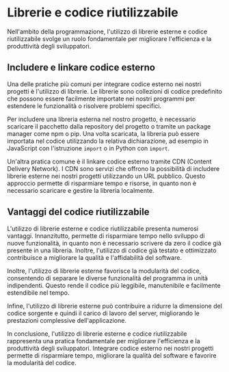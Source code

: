 # **Librerie e codice riutilizzabile**

Nell'ambito della programmazione, l'utilizzo di librerie esterne e codice riutilizzabile svolge un ruolo fondamentale per migliorare l'efficienza e la produttività degli sviluppatori. 

## **Includere e linkare codice esterno**

Una delle pratiche più comuni per integrare codice esterno nei nostri progetti è l'utilizzo di librerie. Le librerie sono collezioni di codice predefinito che possono essere facilmente importate nei nostri programmi per estendere le funzionalità o risolvere problemi specifici. 

Per includere una libreria esterna nel nostro progetto, è necessario scaricare il pacchetto dalla repository del progetto o tramite un package manager come npm o pip. Una volta scaricata, la libreria può essere importata nel codice utilizzando la relativa dichiarazione, ad esempio in JavaScript con l'istruzione `import` o in Python con `import`.

Un'altra pratica comune è il linkare codice esterno tramite CDN (Content Delivery Network). I CDN sono servizi che offrono la possibilità di includere librerie esterne nei nostri progetti utilizzando un URL pubblico. Questo approccio permette di risparmiare tempo e risorse, in quanto non è necessario scaricare e gestire la libreria localmente.

## **Vantaggi del codice riutilizzabile**

L'utilizzo di librerie esterne e codice riutilizzabile presenta numerosi vantaggi. Innanzitutto, permette di risparmiare tempo nello sviluppo di nuove funzionalità, in quanto non è necessario scrivere da zero il codice già presente in una libreria. Inoltre, l'utilizzo di codice già testato e ottimizzato contribuisce a migliorare la qualità e l'affidabilità del software.

Inoltre, l'utilizzo di librerie esterne favorisce la modularità del codice, consentendo di separare le diverse funzionalità del programma in unità indipendenti. Questo rende il codice più leggibile, manutenibile e facilmente estendibile nel tempo.

Infine, l'utilizzo di librerie esterne può contribuire a ridurre la dimensione del codice sorgente e quindi il carico di lavoro del server, migliorando le prestazioni complessive dell'applicazione.

In conclusione, l'utilizzo di librerie esterne e codice riutilizzabile rappresenta una pratica fondamentale per migliorare l'efficienza e la produttività degli sviluppatori. Integrare codice esterno nei nostri progetti permette di risparmiare tempo, migliorare la qualità del software e favorire la modularità del codice.